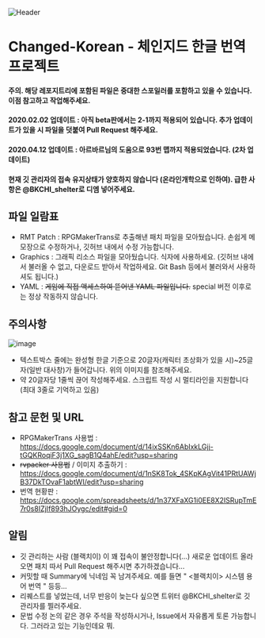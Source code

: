 ![Header](https://user-images.githubusercontent.com/55882406/73129366-4db69380-4025-11ea-8085-437a513fc6b9.png)

# Changed-Korean - 체인지드 한글 번역 프로젝트

#### 주의. 해당 레포지트리에 포함된 파일은 중대한 스포일러를 포함하고 있을 수 있습니다. 이점 참고하고 작업해주세요.
#### 2020.02.02 업데이트 : 아직 beta판에서는 2-1까지 적용되어 있습니다. 추가 업데이트가 있을 시 파일을 덧붙여 Pull Request 해주세요.
#### 2020.04.12 업데이트 : 아르바르님의 도움으로 93번 맵까지 적용되었습니다. (2차 업데이트)

#### 현재 깃 관리자의 접속 유지상태가 양호하지 않습니다 (온라인개학으로 인하여). 급한 사항은 @BKCHI_shelter로 디엠 넣어주세요.

## 파일 일람표
 - RMT Patch : RPGMakerTrans로 추출해낸 패치 파일을 모아뒀습니다. 손쉽게 메모장으로 수정하거나, 깃허브 내에서 수정 가능합니다.
 - Graphics : 그래픽 리소스 파일을 모아뒀습니다. 식자에 사용하세요. (깃허브 내에서 불러올 수 없고, 다운로드 받아서 작업하세요. Git Bash 등에서 불러와서 사용하셔도 됩니다.)
 - YAML : ~~게임에 직접 액세스하여 뜯어낸 YAML 파일입니다.~~ special 버전 이후로는 정상 작동하지 않습니다.

## 주의사항
![image](https://user-images.githubusercontent.com/55882406/73133099-6f386f00-4067-11ea-8095-450e0dfff9a0.png)
 - 텍스트박스 줄에는 완성형 한글 기준으로 20글자(캐릭터 초상화가 있을 시)~25글자(일반 대사창)가 들어갑니다. 위의 이미지를 참조해주세요.
 - 약 20글자당 1줄씩 끊어 작성해주세요. 스크립트 작성 시 멀티라인을 지원합니다 (최대 3줄로 기억하고 있음)

## 참고 문헌 및 URL
 - RPGMakerTrans 사용법 : https://docs.google.com/document/d/14ixSSKn6AbIxkLGjj-tGQKRoqiF3j1XG_sagB1Q4ahE/edit?usp=sharing
 - ~~rvpacker 사용법~~ / 이미지 추출하기  : https://docs.google.com/document/d/1nSK8Tok_4SKpKAgVit41PRtUAWjB37DkTOvaF1abtWI/edit?usp=sharing
 - 번역 현황판 : https://docs.google.com/spreadsheets/d/1n37XFaXG1i0EE8X2ISRupTmE7r0s8IZjIf893hJOygc/edit#gid=0 
 
## 알림
 - 깃 관리하는 사람 (블랙치이) 이 꽤 접속이 불안정합니다(...) 새로운 업데이트 올라오면 패치 따서 Pull Request 해주시면 추가하겠습니다...
 - 커밋할 때 Summary에 닉네임 꼭 남겨주세요. 예를 들면 " <블랙치이> 시스템 용어 번역 " 등등...
 - 리퀘스트를 넣었는데, 너무 반응이 늦는다 싶으면 트위터 @BKCHI_shelter로 깃 관리자를 찔러주세요. 
 - 문법 수정 논의 같은 경우 주석을 작성하시거나, Issue에서 자유롭게 토론 가능합니다. 그러라고 있는 기능인데요 뭐.
 


